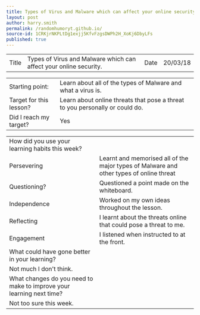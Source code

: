 ```yaml
---
title: Types of Virus and Malware which can affect your online security.
layout: post
author: harry.smith
permalink: /randomhumoryt.github.io/
source-id: 1CRKjrNKPLtDg1exjj5KfvFzgsDWPh2H_XoKj6DbyLFs
published: true
---
```

<table>
  <tr>
    <td>Title</td>
    <td>Types of Virus and Malware which can affect your online security.
</td>
    <td>Date</td>
    <td>20/03/18</td>
  </tr>
</table>


<table>
  <tr>
    <td>Starting point:</td>
    <td>Learn about all of the types of Malware and what a virus is.</td>
  </tr>
  <tr>
    <td>Target for this lesson?</td>
    <td>Learn about online threats that pose a threat to you personally or could do.</td>
  </tr>
  <tr>
    <td>Did I reach my target? </td>
    <td>Yes</td>
  </tr>
</table>


<table>
  <tr>
    <td>How did you use your learning habits this week?</td>
    <td></td>
  </tr>
  <tr>
    <td>Persevering</td>
    <td>Learnt and memorised all of the major types of Malware and other types of online threat</td>
  </tr>
  <tr>
    <td>Questioning?</td>
    <td>Questioned a point made on the whiteboard.</td>
  </tr>
  <tr>
    <td>Independence</td>
    <td>Worked on my own ideas throughout the lesson.</td>
  </tr>
  <tr>
    <td>Reflecting</td>
    <td>I learnt about the threats online that could pose a threat to me.</td>
  </tr>
  <tr>
    <td>Engagement</td>
    <td>I listened when instructed to at the front.</td>
  </tr>
  <tr>
    <td>What could have gone better in your learning?</td>
    <td></td>
  </tr>
  <tr>
    <td>Not much I don't think.</td>
    <td></td>
  </tr>
  <tr>
    <td>What changes do you need to make to improve your learning next time?</td>
    <td></td>
  </tr>
  <tr>
    <td>Not too sure this week.</td>
    <td></td>
  </tr>
</table>


 


